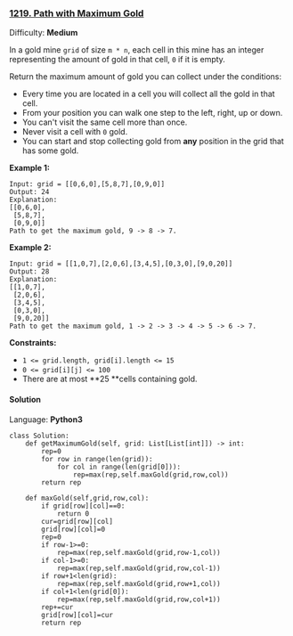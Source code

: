 ### [1219\. Path with Maximum Gold](https://leetcode.com/problems/path-with-maximum-gold/)

Difficulty: **Medium**


In a gold mine `grid` of size `m * n`, each cell in this mine has an integer representing the amount of gold in that cell, `0` if it is empty.

Return the maximum amount of gold you can collect under the conditions:

*   Every time you are located in a cell you will collect all the gold in that cell.
*   From your position you can walk one step to the left, right, up or down.
*   You can't visit the same cell more than once.
*   Never visit a cell with `0` gold.
*   You can start and stop collecting gold from **any** position in the grid that has some gold.

**Example 1:**

```
Input: grid = [[0,6,0],[5,8,7],[0,9,0]]
Output: 24
Explanation:
[[0,6,0],
 [5,8,7],
 [0,9,0]]
Path to get the maximum gold, 9 -> 8 -> 7.
```

**Example 2:**

```
Input: grid = [[1,0,7],[2,0,6],[3,4,5],[0,3,0],[9,0,20]]
Output: 28
Explanation:
[[1,0,7],
 [2,0,6],
 [3,4,5],
 [0,3,0],
 [9,0,20]]
Path to get the maximum gold, 1 -> 2 -> 3 -> 4 -> 5 -> 6 -> 7.
```

**Constraints:**

*   `1 <= grid.length, grid[i].length <= 15`
*   `0 <= grid[i][j] <= 100`
*   There are at most **25 **cells containing gold.


#### Solution

Language: **Python3**

```python3
class Solution:
    def getMaximumGold(self, grid: List[List[int]]) -> int:
        rep=0
        for row in range(len(grid)):
            for col in range(len(grid[0])):
                rep=max(rep,self.maxGold(grid,row,col))
        return rep
                
    def maxGold(self,grid,row,col):
        if grid[row][col]==0:
            return 0
        cur=grid[row][col]
        grid[row][col]=0
        rep=0
        if row-1>=0:
            rep=max(rep,self.maxGold(grid,row-1,col))
        if col-1>=0:
            rep=max(rep,self.maxGold(grid,row,col-1))
        if row+1<len(grid):
            rep=max(rep,self.maxGold(grid,row+1,col))
        if col+1<len(grid[0]):
            rep=max(rep,self.maxGold(grid,row,col+1))
        rep+=cur
        grid[row][col]=cur
        return rep
```